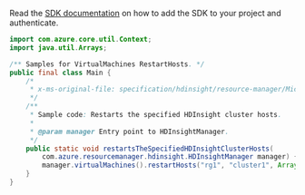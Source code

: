 Read the [SDK documentation](https://github.com/Azure/azure-sdk-for-java/blob/azure-resourcemanager-hdinsight_1.0.0-beta.5/sdk/hdinsight/azure-resourcemanager-hdinsight/README.md) on how to add the SDK to your project and authenticate.

```java
import com.azure.core.util.Context;
import java.util.Arrays;

/** Samples for VirtualMachines RestartHosts. */
public final class Main {
    /*
     * x-ms-original-file: specification/hdinsight/resource-manager/Microsoft.HDInsight/stable/2021-06-01/examples/RestartVirtualMachinesOperation.json
     */
    /**
     * Sample code: Restarts the specified HDInsight cluster hosts.
     *
     * @param manager Entry point to HDInsightManager.
     */
    public static void restartsTheSpecifiedHDInsightClusterHosts(
        com.azure.resourcemanager.hdinsight.HDInsightManager manager) {
        manager.virtualMachines().restartHosts("rg1", "cluster1", Arrays.asList("gateway1", "gateway3"), Context.NONE);
    }
}
```
